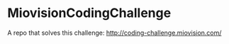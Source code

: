 # MiovisionCodingChallenge
A repo that solves this challenge: http://coding-challenge.miovision.com/
